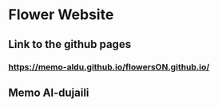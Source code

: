 # Flower Website

## Link to the github pages 
### https://memo-aldu.github.io/flowersON.github.io/ 

## Memo Al-dujaili

